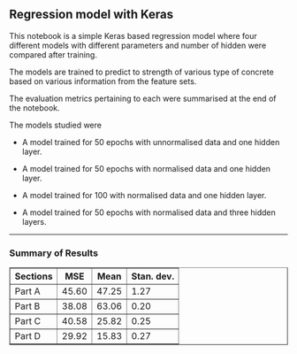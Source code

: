 ## Regression model with Keras

This notebook is a simple Keras based regression model where four different models with different parameters and number of hidden were compared after training. 

The models are trained to predict to strength of various type of concrete based on various information from the feature sets.

The evaluation metrics pertaining to each were summarised at the end of the notebook.

The models studied were


- A model trained for 50 epochs with unnormalised data and one hidden layer.

- A model trained for 50 epochs with normalised data and one hidden layer.

- A model trained for 100 with normalised data and one hidden layer. 

- A model trained for 50 epochs with normalised data and three hidden layers.

<hr>


### Summary of Results

<!DOCTYPE html>
<html>
	
   <body>
      <table border = "1" cellpadding = "5" cellspacing = "5">
         <tr>
            <th>Sections</th>
            <th>MSE</th>
            <th>Mean</th>
            <th>Stan. dev.</th>
         </tr>
         <tr>
            <td>Part A</td>
            <td> 45.60</td>
            <td> 47.25</td>
            <td> 1.27 </td>
         </tr>
         <tr>
            <td>Part B</td>
            <td> 38.08</td>
            <td> 63.06</td>
            <td> 0.20 </td>
         </tr>
         <tr>
            <td>Part C</td>
            <td> 40.58</td>
            <td> 25.82</td>
            <td> 0.25 </td>
         </tr>
         <tr>
            <td>Part D</td>
            <td> 29.92</td>
            <td> 15.83</td>
            <td> 0.27</td>
         </tr>
      </table>
   </body>
	
</html>
